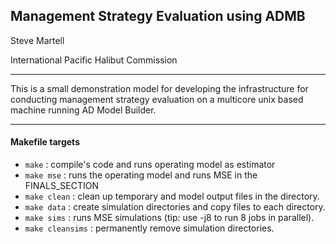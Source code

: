 ## Management Strategy Evaluation using ADMB
Steve Martell 

International Pacific Halibut Commission

___

This is a small demonstration model for developing the infrastructure for conducting management strategy evaluation on a multicore unix based machine running AD Model Builder.

* * *
#### Makefile targets

* `make`		   : compile's code and runs operating model as estimator
* `make mse`       : runs the operating model and runs MSE in the FINALS_SECTION
* `make clean`     : clean up temporary and model output files in the directory.
* `make data`      : create simulation directories and copy files to each directory.
* `make sims`      : runs MSE simulations (tip: use -j8 to run 8 jobs in parallel).
* `make cleansims` : permanently remove simulation directories.